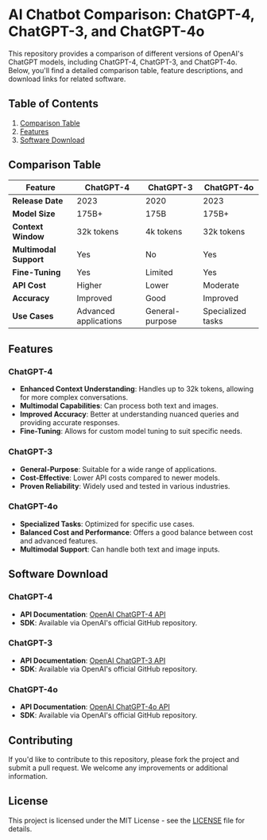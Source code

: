 # AI Chatbot Comparison: ChatGPT-4, ChatGPT-3, and ChatGPT-4o

This repository provides a comparison of different versions of OpenAI's ChatGPT models, including ChatGPT-4, ChatGPT-3, and ChatGPT-4o. Below, you'll find a detailed comparison table, feature descriptions, and download links for related software.

## Table of Contents
1. [Comparison Table](#comparison-table)
2. [Features](#features)
3. [Software Download](#software-download)

## Comparison Table

| Feature                | ChatGPT-4               | ChatGPT-3               | ChatGPT-4o              |
|------------------------|-------------------------|-------------------------|-------------------------|
| **Release Date**       | 2023                    | 2020                    | 2023                    |
| **Model Size**         | 175B+                  | 175B                    | 175B+                  |
| **Context Window**     | 32k tokens             | 4k tokens               | 32k tokens             |
| **Multimodal Support** | Yes                    | No                      | Yes                    |
| **Fine-Tuning**        | Yes                    | Limited                 | Yes                    |
| **API Cost**           | Higher                 | Lower                   | Moderate               |
| **Accuracy**           | Improved               | Good                    | Improved               |
| **Use Cases**          | Advanced applications  | General-purpose         | Specialized tasks      |

## Features

### ChatGPT-4
- **Enhanced Context Understanding**: Handles up to 32k tokens, allowing for more complex conversations.
- **Multimodal Capabilities**: Can process both text and images.
- **Improved Accuracy**: Better at understanding nuanced queries and providing accurate responses.
- **Fine-Tuning**: Allows for custom model tuning to suit specific needs.

### ChatGPT-3
- **General-Purpose**: Suitable for a wide range of applications.
- **Cost-Effective**: Lower API costs compared to newer models.
- **Proven Reliability**: Widely used and tested in various industries.

### ChatGPT-4o
- **Specialized Tasks**: Optimized for specific use cases.
- **Balanced Cost and Performance**: Offers a good balance between cost and advanced features.
- **Multimodal Support**: Can handle both text and image inputs.

## Software Download

### ChatGPT-4
- **API Documentation**: [OpenAI ChatGPT-4 API](https://platform.openai.com/docs/guides/chat)
- **SDK**: Available via OpenAI's official GitHub repository.

### ChatGPT-3
- **API Documentation**: [OpenAI ChatGPT-3 API](https://platform.openai.com/docs/guides/chat)
- **SDK**: Available via OpenAI's official GitHub repository.

### ChatGPT-4o
- **API Documentation**: [OpenAI ChatGPT-4o API](https://platform.openai.com/docs/guides/chat)
- **SDK**: Available via OpenAI's official GitHub repository.

## Contributing

If you'd like to contribute to this repository, please fork the project and submit a pull request. We welcome any improvements or additional information.

## License

This project is licensed under the MIT License - see the [LICENSE](LICENSE) file for details.
